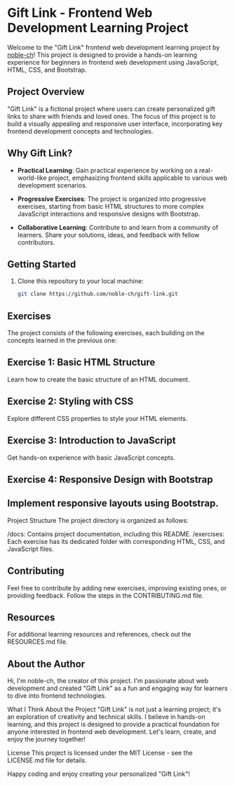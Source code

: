 # Gift Link - Frontend Web Development Learning Project

Welcome to the "Gift Link" frontend web development learning project by [noble-ch](https://github.com/noble-ch)! This project is designed to provide a hands-on learning experience for beginners in frontend web development using JavaScript, HTML, CSS, and Bootstrap.

## Project Overview

"Gift Link" is a fictional project where users can create personalized gift links to share with friends and loved ones. The focus of this project is to build a visually appealing and responsive user interface, incorporating key frontend development concepts and technologies.

## Why Gift Link?

- **Practical Learning**: Gain practical experience by working on a real-world-like project, emphasizing frontend skills applicable to various web development scenarios.

- **Progressive Exercises**: The project is organized into progressive exercises, starting from basic HTML structures to more complex JavaScript interactions and responsive designs with Bootstrap.

- **Collaborative Learning**: Contribute to and learn from a community of learners. Share your solutions, ideas, and feedback with fellow contributors.

## Getting Started

1. Clone this repository to your local machine:

   ```bash
   git clone https://github.com/noble-ch/gift-link.git


## Exercises
The project consists of the following exercises, each building on the concepts learned in the previous one:

## Exercise 1: Basic HTML Structure

Learn how to create the basic structure of an HTML document.
## Exercise 2: Styling with CSS

Explore different CSS properties to style your HTML elements.
## Exercise 3: Introduction to JavaScript

Get hands-on experience with basic JavaScript concepts.
## Exercise 4: Responsive Design with Bootstrap

## Implement responsive layouts using Bootstrap.
Project Structure
The project directory is organized as follows:

/docs: Contains project documentation, including this README.
/exercises: Each exercise has its dedicated folder with corresponding HTML, CSS, and JavaScript files.
## Contributing
Feel free to contribute by adding new exercises, improving existing ones, or providing feedback. Follow the steps in the CONTRIBUTING.md file.

## Resources
For additional learning resources and references, check out the RESOURCES.md file.

## About the Author
Hi, I'm noble-ch, the creator of this project. I'm passionate about web development and created "Gift Link" as a fun and engaging way for learners to dive into frontend technologies.

What I Think About the Project
"Gift Link" is not just a learning project; it's an exploration of creativity and technical skills. I believe in hands-on learning, and this project is designed to provide a practical foundation for anyone interested in frontend web development. Let's learn, create, and enjoy the journey together!

License
This project is licensed under the MIT License - see the LICENSE.md file for details.

Happy coding and enjoy creating your personalized "Gift Link"!